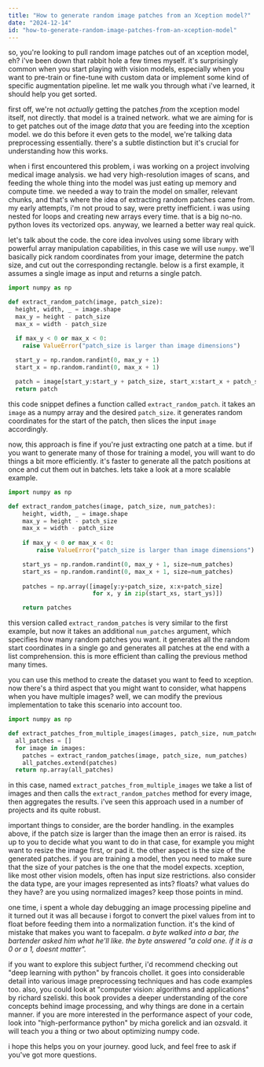 ```yaml
---
title: "How to generate random image patches from an Xception model?"
date: "2024-12-14"
id: "how-to-generate-random-image-patches-from-an-xception-model"
---
```


so, you're looking to pull random image patches out of an xception model, eh? i've been down that rabbit hole a few times myself. it's surprisingly common when you start playing with vision models, especially when you want to pre-train or fine-tune with custom data or implement some kind of specific augmentation pipeline. let me walk you through what i've learned, it should help you get sorted.

first off, we're not *actually* getting the patches *from* the xception model itself, not directly. that model is a trained network. what we are aiming for is to get patches out of the image *data* that you are feeding into the xception model. we do this before it even gets to the model, we're talking data preprocessing essentially. there's a subtle distinction but it's crucial for understanding how this works.

when i first encountered this problem, i was working on a project involving medical image analysis. we had very high-resolution images of scans, and feeding the whole thing into the model was just eating up memory and compute time. we needed a way to train the model on smaller, relevant chunks, and that's where the idea of extracting random patches came from. my early attempts, i'm not proud to say, were pretty inefficient. i was using nested for loops and creating new arrays every time. that is a big no-no. python loves its vectorized ops. anyway, we learned a better way real quick.

let's talk about the code. the core idea involves using some library with powerful array manipulation capabilities, in this case we will use `numpy`. we'll basically pick random coordinates from your image, determine the patch size, and cut out the corresponding rectangle. below is a first example, it assumes a single image as input and returns a single patch.

```python
import numpy as np

def extract_random_patch(image, patch_size):
  height, width, _ = image.shape
  max_y = height - patch_size
  max_x = width - patch_size

  if max_y < 0 or max_x < 0:
    raise ValueError("patch_size is larger than image dimensions")
  
  start_y = np.random.randint(0, max_y + 1)
  start_x = np.random.randint(0, max_x + 1)

  patch = image[start_y:start_y + patch_size, start_x:start_x + patch_size]
  return patch
```
this code snippet defines a function called `extract_random_patch`. it takes an `image` as a numpy array and the desired `patch_size`. it generates random coordinates for the start of the patch, then slices the input `image` accordingly.

now, this approach is fine if you're just extracting one patch at a time. but if you want to generate many of those for training a model, you will want to do things a bit more efficiently. it's faster to generate all the patch positions at once and cut them out in batches. lets take a look at a more scalable example.

```python
import numpy as np

def extract_random_patches(image, patch_size, num_patches):
    height, width, _ = image.shape
    max_y = height - patch_size
    max_x = width - patch_size
    
    if max_y < 0 or max_x < 0:
        raise ValueError("patch_size is larger than image dimensions")

    start_ys = np.random.randint(0, max_y + 1, size=num_patches)
    start_xs = np.random.randint(0, max_x + 1, size=num_patches)
    
    patches = np.array([image[y:y+patch_size, x:x+patch_size] 
                        for x, y in zip(start_xs, start_ys)])

    return patches
```
this version called `extract_random_patches` is very similar to the first example, but now it takes an additional `num_patches` argument, which specifies how many random patches you want.  it generates all the random start coordinates in a single go and generates all patches at the end with a list comprehension. this is more efficient than calling the previous method many times.

you can use this method to create the dataset you want to feed to xception. now there's a third aspect that you might want to consider, what happens when you have multiple images? well, we can modify the previous implementation to take this scenario into account too.

```python
import numpy as np

def extract_patches_from_multiple_images(images, patch_size, num_patches):
  all_patches = []
  for image in images:
    patches = extract_random_patches(image, patch_size, num_patches)
    all_patches.extend(patches)
  return np.array(all_patches)
```
in this case, named `extract_patches_from_multiple_images` we take a list of images and then calls the `extract_random_patches` method for every image, then aggregates the results. i've seen this approach used in a number of projects and its quite robust.

important things to consider, are the border handling. in the examples above, if the patch size is larger than the image then an error is raised. its up to you to decide what you want to do in that case, for example you might want to resize the image first, or pad it. the other aspect is the size of the generated patches. if you are training a model, then you need to make sure that the size of your patches is the one that the model expects. xception, like most other vision models, often has input size restrictions. also consider the data type, are your images represented as ints? floats? what values do they have? are you using normalized images? keep those points in mind.

one time, i spent a whole day debugging an image processing pipeline and it turned out it was all because i forgot to convert the pixel values from int to float before feeding them into a normalization function. it's the kind of mistake that makes you want to facepalm. *a byte walked into a bar, the bartender asked him what he'll like. the byte answered "a cold one. if it is a 0 or a 1, doesnt matter".*

if you want to explore this subject further, i'd recommend checking out "deep learning with python" by francois chollet. it goes into considerable detail into various image preprocessing techniques and has code examples too. also, you could look at "computer vision: algorithms and applications" by richard szeliski. this book provides a deeper understanding of the core concepts behind image processing, and why things are done in a certain manner. if you are more interested in the performance aspect of your code, look into "high-performance python" by micha gorelick and ian ozsvald. it will teach you a thing or two about optimizing numpy code.

i hope this helps you on your journey. good luck, and feel free to ask if you've got more questions.
